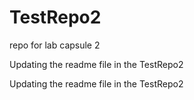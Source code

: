 # TestRepo2
repo for lab capsule 2

Updating the readme file in the TestRepo2

Updating the readme file in the TestRepo2
